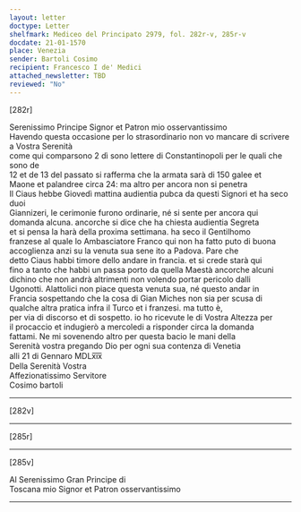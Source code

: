 ```yaml
---
layout: letter
doctype: Letter
shelfmark: Mediceo del Principato 2979, fol. 282r-v, 285r-v
docdate: 21-01-1570
place: Venezia
sender: Bartoli Cosimo
recipient: Francesco I de' Medici
attached_newsletter: TBD
reviewed: "No"
---
```


[282r]  
  
  
Serenissimo Principe Signor et Patron mio osservantissimo  
Havendo questa occasione per lo strasordinario non vo mancare di scrivere a Vostra Serenità  
come qui comparsono 2 dì sono lettere di Constantinopoli per le quali che sono de  
12 et de 13 del passato si rafferma che la armata sarà di 150 galee et  
Maone et palandree circa 24: ma altro per ancora non si penetra  
Il Ciaus hebbe Giovedì mattina audientia pubca da questi Signori et ha seco duoi  
Giannizeri, le cerimonie furono ordinarie, né si sente per ancora qui  
domanda alcuna. ancorche si dice che ha chiesta audientia Segreta  
et si pensa la harà della proxima settimana. ha seco il Gentilhomo  
franzese al quale lo Ambasciatore Franco qui non ha fatto puto di buona  
accoglienza anzi su la venuta sua sene ito a Padova. Pare che  
detto Ciaus habbi timore dello andare in francia. et si crede starà qui  
fino a tanto che habbi un passa porto da quella Maestà ancorche alcuni  
dichino che non andrà altrimenti non volendo portar pericolo dalli  
Ugonotti. Alattolici non piace questa venuta sua, né questo andar in  
Francia sospettando che la cosa di Gian Miches non sia per scusa di  
qualche altra pratica infra il Turco et i franzesi. ma tutto è,  
per via di discorso et di sospetto. io ho ricevute le di Vostra Altezza per  
il procaccio et indugierò a mercoledi a risponder circa la domanda  
fattami. Ne mi sovenendo altro per questa bacio le mani della  
Serenità vostra pregando Dio per ogni sua contenza di Venetia  
alli 21 di Gennaro MDLx̅i̅x̅  
Della Serenità Vostra  
Affezionatissimo Servitore  
Cosimo bartoli  
  
---  

[282v]  
  
  
  
---  

[285r]  
  
  
  
---  

[285v]  
  
  
Al Serenissimo Gran Principe di  
Toscana mio Signor et Patron osservantissimo  
  
---  


